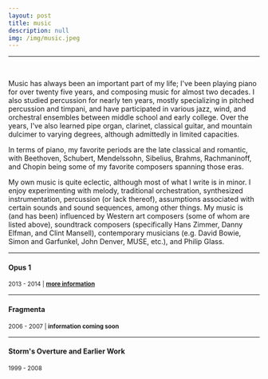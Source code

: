 ```yaml
---
layout: post
title: music
description: null
img: /img/music.jpeg
---
```


***

<br/>

Music has always been an important part of my life; I've been playing piano for over twenty five years, and composing music for almost two decades. I also studied percussion for nearly ten years, mostly specializing in pitched percussion and timpani, and have participated in various jazz, wind, and orchestral ensembles between middle school and early college. Over the years, I've also learned pipe organ, clarinet, classical guitar, and mountain dulcimer to varying degrees, although admittedly in limited capacities.

In terms of piano, my favorite periods are the late classical and romantic, with Beethoven, Schubert, Mendelssohn, Sibelius, Brahms, Rachmaninoff, and Chopin being some of my favorite composers spanning those eras. 

My own music is quite eclectic, although most of what I write is in minor. I enjoy experimenting with melody, traditional orchestration, synthesized instrumentation, percussion (or lack thereof), assumptions associated with certain sounds and sound sequences, among other things. My music is (and has been) influenced by Western art composers (some of whom are listed above), soundtrack composers (specifically Hans Zimmer, Danny Elfman, and Clint Mansell), contemporary musicians (e.g. David Bowie, Simon and Garfunkel, John Denver, MUSE, etc.), and Philip Glass.

***
<sub></sub>
<h4>Opus 1</h4>
<sup>2013 - 2014 | <a href="http://jared-desjardins.github.io/music/opus1"><b>more information</b></a></sup>  

***
<sub></sub>
<h4>Fragmenta</h4>
<sup>2006 - 2007 | <b>information coming soon</b></sup>  

***
<sub></sub>
<h4>Storm's Overture and Earlier Work</h4>
<sup>1999 - 2008</sup>  

